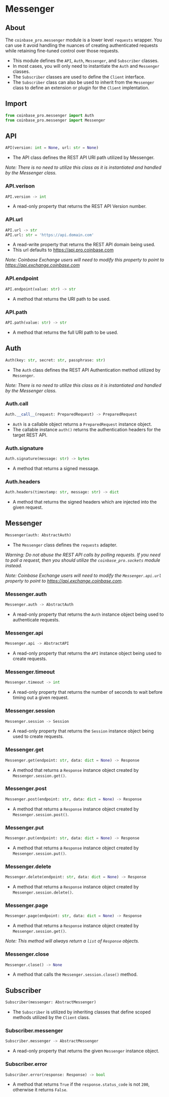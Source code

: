 # Messenger

## About

The `coinbase_pro.messenger` module is a lower level `requests` wrapper. You can use it avoid handling the nuances of creating authenticated requests while retaining fine-tuned control over those requests.

- This module defines the `API`, `Auth`, `Messenger`, and `Subscriber` classes. 
- In most cases, you will only need to instantiate the `Auth` and `Messenger` classes. 
- The `Subscriber` classes are used to define the `Client` interface. 
- The `Subscriber` class can also be used to inherit from the `Messenger` class to define an extension or plugin for the `Client` implentation.

## Import

```python
from coinbase_pro.messenger import Auth
from coinbase_pro.messenger import Messenger
```

## API

```python
API(version: int = None, url: str = None)
```

- The API class defines the REST API URI path utilized by Messenger.

_Note: There is no need to utilize this class as it is instantiated and handled by the Messenger class._

### API.verison

```python
API.version -> int
```

- A read-only property that returns the REST API Version number.

### API.url

```python
API.url -> str
API.url: str = 'https://api.domain.com'
```

- A read-write property that returns the REST API domain being used.
- This url defaults to https://api.pro.coinbase.com

_Note: Coinbase Exchange users will need to modify this property to point to https://api.exchange.coinbase.com_

### API.endpoint

```python
API.endpoint(value: str) -> str
```

- A method that returns the URI path to be used.

### API.path

```python
API.path(value: str) -> str
```

- A method that returns the full URI path to be used.

## Auth

```python
Auth(key: str, secret: str, passphrase: str)
```

- The `Auth` class defines the REST API Authentication method utilized by `Messenger`.

_Note: There is no need to utilize this class as it is instantiated and handled by the Messenger class._

### Auth.__call__

```python
Auth.__call__(request: PreparedRequest) -> PreparedRequest
```

- `Auth` is a callable object returns a `PreparedRequest` instance object.
- The callable instance `auth()` returns the authentication headers for the target REST API.

### Auth.signature

```python
Auth.signature(message: str) -> bytes
```

- A method that returns a signed message.

### Auth.headers

```python
Auth.headers(timestamp: str, message: str) -> dict
```

- A method that returns the signed headers which are injected into the given request.

## Messenger

```python
Messenger(auth: AbstractAuth)
```

- The `Messenger` class defines the `requests` adapter.

_Warning: Do not abuse the REST API calls by polling requests. If you need to poll a request, then you should utilize the `coinbase_pro.sockets` module instead._

_Note: Coinbase Exchange users will need to modify the `Messenger.api.url` property to point to https://api.exchange.coinbase.com_.

### Messenger.auth

```python
Messenger.auth -> AbstractAuth
```

- A read-only property that returns the `Auth` instance object being used to authenticate requests.

### Messenger.api

```python
Messenger.api -> AbstractAPI
```

- A read-only property that returns the `API` instance object being used to create requests.

### Messenger.timeout

```python
Messenger.timeout -> int
```

- A read-only property that returns the number of seconds to wait before timing out a given request.

### Messenger.session

```python
Messenger.session -> Session
```

- A read-only property that returns the `Session` instance object being used to create requests.

### Messenger.get

```python
Messenger.get(endpoint: str, data: dict = None) -> Response
```

- A method that returns a `Response` instance object created by `Messenger.session.get()`.

### Messenger.post

```python
Messenger.post(endpoint: str, data: dict = None) -> Response
```

- A method that returns a `Response` instance object created by `Messenger.session.post()`.

### Messenger.put

```python
Messenger.put(endpoint: str, data: dict = None) -> Response
```

- A method that returns a `Response` instance object created by `Messenger.session.put()`.

### Messenger.delete

```python
Messenger.delete(endpoint: str, data: dict = None) -> Response
```

- A method that returns a `Response` instance object created by `Messenger.session.delete()`.

### Messenger.page

```python
Messenger.page(endpoint: str, data: dict = None) -> Response
```

- A method that returns a `Response` instance object created by `Messenger.session.get()`.

_Note: This method will always return a `list` of `Response` objects._

### Messenger.close

```python
Messenger.close() -> None
```

- A method that calls the `Messenger.session.close()` method.

## Subscriber

```python
Subscriber(messenger: AbstractMessenger)
```

- The `Subscriber` is utilized by inheriting classes that define scoped methods utilized by the `Client` class.

### Subscriber.messenger

```python
Subscriber.messenger -> AbstractMessenger
```

- A read-only property that returns the given `Messenger` instance object.

### Subscriber.error

```python
Subscriber.error(response: Response) -> bool
```

- A method that returns `True` if the `response.status_code` is not `200`, otherwise it returns `False`.
